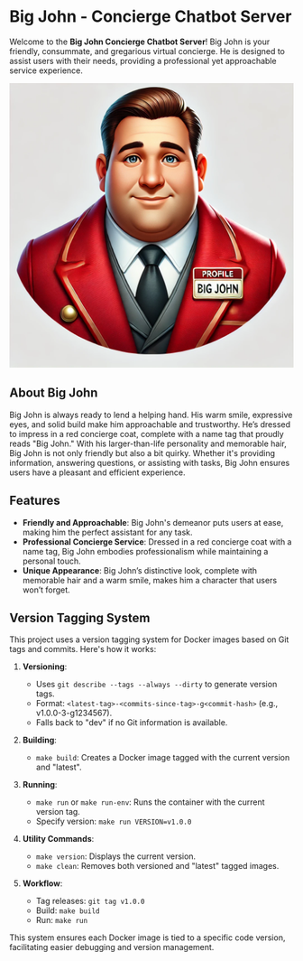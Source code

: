 # Big John - Concierge Chatbot Server

Welcome to the **Big John Concierge Chatbot Server**! Big John is your friendly, consummate, and gregarious virtual concierge. He is designed to assist users with their needs, providing a professional yet approachable service experience.

![Big John Avatar](big_john_avatar.webp)

## About Big John

Big John is always ready to lend a helping hand. His warm smile, expressive eyes, and solid build make him approachable and trustworthy. He’s dressed to impress in a red concierge coat, complete with a name tag that proudly reads "Big John." With his larger-than-life personality and memorable hair, Big John is not only friendly but also a bit quirky. Whether it's providing information, answering questions, or assisting with tasks, Big John ensures users have a pleasant and efficient experience.

## Features

- **Friendly and Approachable**: Big John's demeanor puts users at ease, making him the perfect assistant for any task.
- **Professional Concierge Service**: Dressed in a red concierge coat with a name tag, Big John embodies professionalism while maintaining a personal touch.
- **Unique Appearance**: Big John’s distinctive look, complete with memorable hair and a warm smile, makes him a character that users won’t forget.



## Version Tagging System


This project uses a version tagging system for Docker images based on Git tags and commits. Here's how it works:

1. **Versioning**: 
   - Uses `git describe --tags --always --dirty` to generate version tags.
   - Format: `<latest-tag>-<commits-since-tag>-g<commit-hash>` (e.g., v1.0.0-3-g1234567).
   - Falls back to "dev" if no Git information is available.

2. **Building**:
   - `make build`: Creates a Docker image tagged with the current version and "latest".

3. **Running**:
   - `make run` or `make run-env`: Runs the container with the current version tag.
   - Specify version: `make run VERSION=v1.0.0`

4. **Utility Commands**:
   - `make version`: Displays the current version.
   - `make clean`: Removes both versioned and "latest" tagged images.

5. **Workflow**:
   - Tag releases: `git tag v1.0.0`
   - Build: `make build`
   - Run: `make run`

This system ensures each Docker image is tied to a specific code version, facilitating easier debugging and version management.